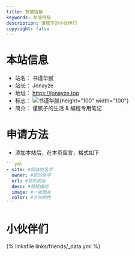 ```yaml
---
title: 友情链接
keywords: 友情链接
description: 谨腻子的小伙伴们
copyright: false
---
```


# 本站信息
- 站名： 书谨华腻
- 站长： Jonayze
- 地址： https://jonayze.top
- 标志： ![书谨华腻](https://cdn.jsdelivr.net/gh/liu1942595064/cdn@master/lvsheng/TouXiang0.png){height="100" width="100"}
- 简介： 谨腻子的生活 & 编程专用笔记
# 申请方法
- 添加本站后，在本页留言，格式如下

~~~yml
```yml
- site: #网站的名字
  owner: #您的名字
  url: #您的网址
  desc: #简短描述
  image: #一张图片
  color: #方块颜色
```
~~~

# 小伙伴们
{% linksfile links/friends/_data.yml %}

